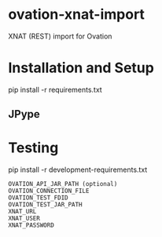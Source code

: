 ovation-xnat-import
===================

XNAT (REST) import for Ovation


Installation and Setup
======================

pip install -r requirements.txt

JPype
-----


Testing
=======

pip install -r development-requirements.txt
```
OVATION_API_JAR_PATH (optional)
OVATION_CONNECTION_FILE
OVATION_TEST_FDID
OVATION_TEST_JAR_PATH
XNAT_URL
XNAT_USER
XNAT_PASSWORD
```
